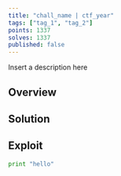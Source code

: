 ```yaml
---
title: "chall_name | ctf_year"
tags: ["tag_1", "tag_2"]
points: 1337
solves: 1337
published: false
---
```


Insert a description here

## Overview

## Solution

## Exploit
```python
print "hello"
```
